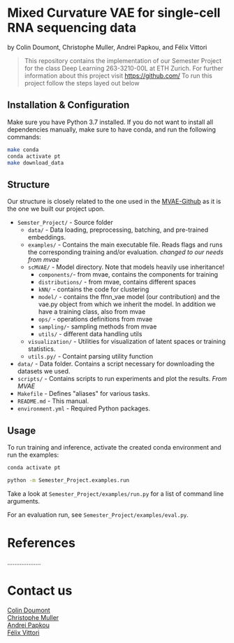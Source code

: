 # Mixed Curvature VAE for single-cell RNA sequencing data


by
Colin Doumont,
Christophe Muller,
Andrei Papkou,
and
Félix Vittori


> This repository contains the implementation of our Semester Project for the class Deep Learning 263-3210-00L at ETH Zurich.
> For further information about this project visit https://github.com/
> To run this project follow the steps layed out below


## Installation & Configuration

Make sure you have Python 3.7 installed. If you do not want to install all dependencies
manually, make sure to have conda, and run the following commands:
```bash
make conda
conda activate pt
make download_data
```

## Structure 

Our structure is closely related to the one used in the
[MVAE-Github](https://github.com/oskopek/mvae) as it is the one we built our project upon. 





* `Semster_Project/` - Source folder 
  * `data/` - Data loading, preprocessing, batching, and pre-trained embeddings.
  * `examples/` - Contains the main executable file. Reads flags and runs the corresponding training and/or evaluation. _changed to our needs from mvae_
  * `scMVAE/` - Model directory. Note that models heavily use inheritance!
    * `components/`- from mvae, contains the components for training
    * `distributions/` - from mvae, contains different spaces
    *  `kNN/` - contains the code for clustering 
    * `model/` - contains the ffnn_vae model (our contribution) and the vae.py object from which we inherit the model. In addition we have a training class, also from mvae
    * `ops/` - operations definitions from mvae
    * `sampling/`- sampling methods from mvae
    * `utils/` - different data handling utils
  * `visualization/` - Utilities for visualization of latent spaces or training statistics.
  * `utils.py/` - Containt parsing utility function
* `data/` - Data folder. Contains a script necessary for downloading the datasets we used. 
* `scripts/` - Contains scripts to run experiments and plot the results. _From MVAE_
* `Makefile` - Defines "aliases" for various tasks.
* `README.md` - This manual.
* `environment.yml` - Required Python packages.

## Usage

To run training and inference, activate the created conda environment and run the examples:

```bash
conda activate pt

python -m Semester_Project.examples.run
```

Take a look at `Semester_Project/examples/run.py` for a list of command line arguments.

For an evaluation run, see `Semester_Project/examples/eval.py`.



# References 


...................

# Contact us

[Colin Doumont](...)\
[Christophe Muller]()\
[Andrei Papkou]()\
[Félix Vittori](fvittori@student.ethz.ch)

